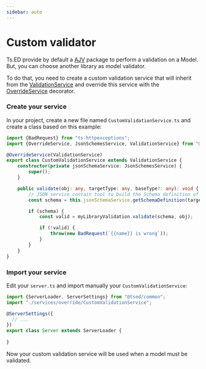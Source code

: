 ```yaml
---
sidebar: auto
---
```

# Custom validator

Ts.ED provide by default a [AJV](/tutorials/ajv.md) package to perform a validation on a Model. But, you can choose another library as model validator.
 
To do that, you need to create a custom validation service that will inherit from the [ValidationService](/api/common/filters/services/ValidationService.md)
 and override this service with the [OverrideService](/api/di/decorators/OverrideService.md) decorator.

### Create your service

In your project, create a new file named `CustomValidationService.ts` and create a class based on this example:

```typescript
import {BadRequest} from "ts-httpexceptions";
import {OverrideService, JsonSchemesService, ValidationService} from "@tsed/common";

@OverrideService(ValidationService)
export class CustomValidationService extends ValidationService {
    constructor(private jsonSchemaService: JsonSchemesService) {
        super();
    }

    public validate(obj: any, targetType: any, baseType?: any): void {
        // JSON service contain tool to build the Schema definition of a model.
        const schema = this.jsonSchemaService.getSchemaDefinition(targetType);

        if (schema) {
            const valid = myLibraryValidation.validate(schema, obj);

            if (!valid) {
                throw(new BadRequest(`{{name}} is wrong`));
            }
        }
    }
}
```

### Import your service

Edit your `server.ts` and import manually your `CustomValidationService`:

```typescript
import {ServerLoader, ServerSettings} from "@tsed/common";
import "./services/override/CustomValidationService";

@ServerSettings({
  // ...
})
export class Server extends ServerLoader {
    
}
```

Now your custom validation service will be used when a model must be validated.
